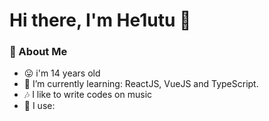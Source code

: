 # Hi there, I'm He1utu 👋

### 🤵 About Me
- 😛 i'm 14 years old
- 🌱 I’m currently learning: ReactJS, VueJS and TypeScript.
- 🎶 I like to write codes on music
- 💬 I use:

